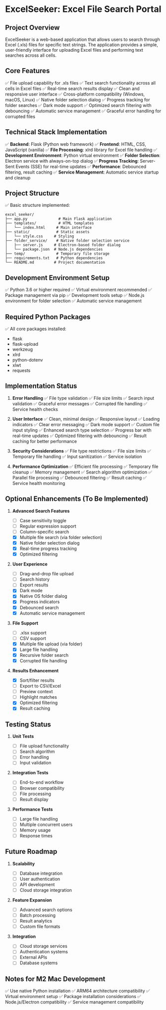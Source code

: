 # ExcelSeeker: Excel File Search Portal

## Project Overview

ExcelSeeker is a web-based application that allows users to search through Excel (.xls) files for specific text strings. The application provides a simple, user-friendly interface for uploading Excel files and performing text searches across all cells.

## Core Features

✅ File upload capability for .xls files
✅ Text search functionality across all cells in Excel files
✅ Real-time search results display
✅ Clean and responsive user interface
✅ Cross-platform compatibility (Windows, macOS, Linux)
✅ Native folder selection dialog
✅ Progress tracking for folder searches
✅ Dark mode support
✅ Optimized search filtering with debouncing
✅ Automatic service management
✅ Graceful error handling for corrupted files

## Technical Stack Implementation

✅ **Backend**: Flask (Python web framework)
✅ **Frontend**: HTML, CSS, JavaScript (vanilla)
✅ **File Processing**: xlrd library for Excel file handling
✅ **Development Environment**: Python virtual environment
✅ **Folder Selection**: Electron service with always-on-top dialog
✅ **Progress Tracking**: Server-Sent Events (SSE) for real-time updates
✅ **Performance**: Debounced filtering, result caching
✅ **Service Management**: Automatic service startup and cleanup

## Project Structure

✅ Basic structure implemented:

```
excel_seeker/
├── app.py              # Main Flask application
├── templates/          # HTML templates
│   └── index.html     # Main interface
├── static/            # Static assets
│   └── style.css     # Styling
├── folder_service/    # Native folder selection service
│   ├── server.js     # Electron-based folder dialog
│   └── package.json  # Node.js dependencies
├── temp/              # Temporary file storage
├── requirements.txt   # Python dependencies
└── README.md         # Project documentation
```

## Development Environment Setup

✅ Python 3.6 or higher required
✅ Virtual environment recommended
✅ Package management via pip
✅ Development tools setup
✅ Node.js environment for folder selection
✅ Automatic service management

## Required Python Packages

✅ All core packages installed:

- flask
- flask-upload
- werkzeug
- xlrd
- python-dotenv
- xlwt
- requests

## Implementation Status

1. **Error Handling**
   ✅ File type validation
   ✅ File size limits
   ✅ Search input validation
   ✅ Graceful error messages
   ✅ Corrupted file handling
   ✅ Service health checks

2. **User Interface**
   ✅ Clean, minimal design
   ✅ Responsive layout
   ✅ Loading indicators
   ✅ Clear error messaging
   ✅ Dark mode support
   ✅ Custom file input styling
   ✅ Enhanced search type selection
   ✅ Progress bar with real-time updates
   ✅ Optimized filtering with debouncing
   ✅ Result caching for better performance

3. **Security Considerations**
   ✅ File type restrictions
   ✅ File size limits
   ✅ Temporary file handling
   ✅ Input sanitization
   ✅ Service isolation

4. **Performance Optimization**
   ✅ Efficient file processing
   ✅ Temporary file cleanup
   ✅ Memory management
   ✅ Search algorithm optimization
   ✅ Parallel file processing
   ✅ Debounced filtering
   ✅ Result caching
   ✅ Service health monitoring

## Optional Enhancements (To Be Implemented)

1. **Advanced Search Features**

   - [ ] Case sensitivity toggle
   - [ ] Regular expression support
   - [ ] Column-specific search
   - [x] Multiple file search (via folder selection)
   - [x] Native folder selection dialog
   - [x] Real-time progress tracking
   - [x] Optimized filtering

2. **User Experience**

   - [ ] Drag-and-drop file upload
   - [ ] Search history
   - [ ] Export results
   - [x] Dark mode
   - [x] Native OS folder dialog
   - [x] Progress indicators
   - [x] Debounced search
   - [x] Automatic service management

3. **File Support**

   - [ ] .xlsx support
   - [ ] CSV support
   - [x] Multiple file upload (via folder)
   - [x] Large file handling
   - [x] Recursive folder search
   - [x] Corrupted file handling

4. **Results Enhancement**
   - [x] Sort/filter results
   - [ ] Export to CSV/Excel
   - [ ] Preview context
   - [ ] Highlight matches
   - [x] Optimized filtering
   - [x] Result caching

## Testing Status

1. **Unit Tests**

   - [ ] File upload functionality
   - [ ] Search algorithm
   - [ ] Error handling
   - [ ] Input validation

2. **Integration Tests**

   - [ ] End-to-end workflow
   - [ ] Browser compatibility
   - [ ] File processing
   - [ ] Result display

3. **Performance Tests**
   - [ ] Large file handling
   - [ ] Multiple concurrent users
   - [ ] Memory usage
   - [ ] Response times

## Future Roadmap

1. **Scalability**

   - [ ] Database integration
   - [ ] User authentication
   - [ ] API development
   - [ ] Cloud storage integration

2. **Feature Expansion**

   - [ ] Advanced search options
   - [ ] Batch processing
   - [ ] Result analytics
   - [ ] Custom file formats

3. **Integration**
   - [ ] Cloud storage services
   - [ ] Authentication systems
   - [ ] External APIs
   - [ ] Database systems

## Notes for M2 Mac Development

✅ Use native Python installation
✅ ARM64 architecture compatibility
✅ Virtual environment setup
✅ Package installation considerations
✅ Node.js/Electron compatibility
✅ Service management compatibility
